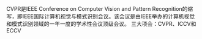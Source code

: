 CVPR是IEEE Conference on Computer Vision and Pattern Recognition的缩写，即IEEE国际计算机视觉与模式识别会议。该会议是由IEEE举办的计算机视觉和模式识别领域的一年一度的学术性会议顶级会议。
三大项会：CVPR、ICCV和ECCV
